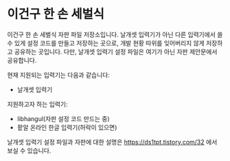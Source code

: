 # 이건구 한 손 세벌식

이건구 한 손 세벌식 자판 파일 저장소입니다. 날개셋 입력기가 아닌 다른 입력기에서 쓸 수 있게 설정 코드를 만들고 저장하는 곳으로, 개발 현황 따위를 잊어버리지 않게 저장하고 공유하는 곳입니다. 다만, 날개셋 입력기 설정 파일은 여기가 아닌 자판 제안문에서 공유합니다.

현재 지원되는 입력기는 다음과 같습니다:
- 날개셋 입력기

지원하고자 하는 입력기:
- libhangul(자판 설정 코드 만드는 중)
- 팥알 온라인 한글 입력기(허락이 있으면)

날개셋 입력기 설정 파일과 자판에 대한 설명은 https://ds1tpt.tistory.com/32 에서 보실 수 있습니다.
